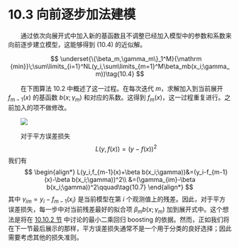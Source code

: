 # 10.3 向前逐步加法建模

<style>p{text-indent:2em;2}</style>

通过依次向展开式中加入新的基函数且不调整已经加入模型中的参数和系数来向前逐步建立模型，这能够得到 (10.4) 的近似解。

$$
\underset{\{\beta_m,\gamma_m\}_1^M}{\mathrm {min}}\;\sum\limits_{i=1}^NL(y_i,\sum\limits_{m=1}^M\beta_mb(x_i;\gamma_m))\tag{10.4}
$$

在下图算法 10.2 中概述了这一过程。在每次迭代 $m$，求解加入到当前展开 $f_{m-1}(x)$ 的基函数 $b(x;\gamma_m)$ 和对应的系数。这得到 $f_m(x)$，这一过程重复进行。之前加入的项不做修改。

![](../img/10/alg10.2.png)

对于平方误差损失
$$
L(y,f(x))=(y-f(x))^2\tag{10.6}
$$
我们有
$$
\begin{align*}
L(y_i,f_{m-1}(x)+\beta b(x_i;\gamma))&=(y_i-f_{m-1}(x)-\beta b(x_i;\gamma))^2\\
&=(\gamma_{im}-\beta b(x_i;\gamma))^2\qquad\tag{10.7}
\end{align*}
$$
其中 $\gamma_{im}=y_i-f_{m-1}(x_i)$ 是当前模型在第 $i$ 个观测值上的残差。因此，对于平方误差损失，每一步中对当前残差最好的拟合项 $\beta_m b(x;\gamma_m)$ 加到展开式中。这个想法是将在 [10.10.2 节](10.10-Numerical-Optimization-via-Gradient-Boosting/index.html) 中讨论的最小二乘回归 boosting 的依据。然而，正如我们将在下一节最后展示的那样，平方误差损失通常不是一个用于分类的良好选择；因此需要考虑其他的损失准则。
